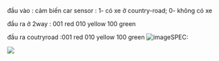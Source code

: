 
đầu vào : cảm biến car sensor : 1- có xe ở country-road; 0- không có xe


đầu ra ở 2way : 001 red
                010 yellow
                100 green
              
đầu ra coutryroad :001 red
                   010 yellow
                   100 green
![image](https://github.com/VuDuyPhuong19/DigitalDesign/assets/148622167/6b5dc682-be90-41eb-9b45-2fc45a6a3d14)SPEC:

<img src="![image](https://github.com/VuDuyPhuong19/DigitalDesign/assets/148622167/a5a32fda-319d-454f-9b2a-6bafa58078cb)
">
